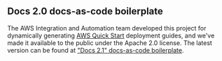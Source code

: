 ## Docs 2.0 docs-as-code boilerplate

The AWS Integration and Automation team developed this project for dynamically generating [AWS Quick Start](https://aws.amazon.com/quickstart) deployment guides, and we've made it available to the public under the Apache 2.0 license. The latest version can be found at ["Docs 2.1" docs-as-code boilerplate](https://github.com/aws-ia/aws-ia-documentation-base-common).
